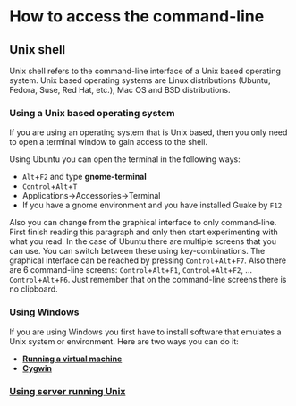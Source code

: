 # How to access the command-line

## Unix shell

Unix shell refers to the command-line interface of a Unix based operating system. Unix based operating systems are Linux distributions (Ubuntu, Fedora, Suse, Red Hat, etc.), Mac OS and BSD distributions.

### Using a Unix based operating system

If you are using an operating system that is Unix based, then you only need to open a terminal window to gain access to the shell.

Using Ubuntu you can open the terminal in the following ways:
* `Alt`+`F2` and type **gnome-terminal**
* `Control`+`Alt`+`T`
* Applications->Accessories->Terminal
* If you have a gnome environment and you have installed Guake by `F12`
    
Also you can change from the graphical interface to only command-line. First finish reading this paragraph and only then start experimenting with what you read. In the case of Ubuntu there are multiple screens that you can use. You can switch between these using key-combinations. The graphical interface can be reached by pressing `Control`+`Alt`+`F7`. Also there are 6 command-line screens: `Control`+`Alt`+`F1`, `Control`+`Alt`+`F2`, ... `Control`+`Alt`+`F6`. Just remember that on the command-line screens there is no clipboard.

### Using Windows

If you are using Windows you first have to install software that emulates a Unix system or environment. Here are two ways you can do it:
* **[Running a virtual machine](virtual.md)**
* **[Cygwin](cygwin.md)**

### [Using server running Unix](server.md)